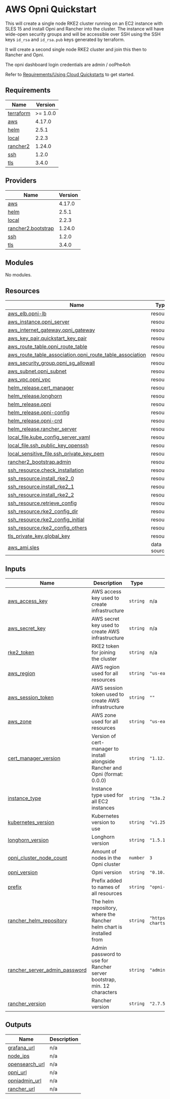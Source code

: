 # AWS Opni Quickstart

This will create a single node RKE2 cluster running on an EC2 instance with SLES 15 and install Opni and Rancher into the cluster.
The instance will have wide-open security groups and will be accessible over SSH using the SSH keys
`id_rsa` and `id_rsa.pub` keys generated by terraform.

It will create a second single node RKE2 cluster and join this then to Rancher and Opni.

The opni dashboard login credentials are admin / ooPhe4oh

Refer to [Requirements/Using Cloud Quickstarts](https://github.com/rancher/quickstart#requirements---cloud) to get started.

<!-- BEGIN_TF_DOCS -->
## Requirements

| Name | Version |
|------|---------|
| <a name="requirement_terraform"></a> [terraform](#requirement\_terraform) | >= 1.0.0 |
| <a name="requirement_aws"></a> [aws](#requirement\_aws) | 4.17.0 |
| <a name="requirement_helm"></a> [helm](#requirement\_helm) | 2.5.1 |
| <a name="requirement_local"></a> [local](#requirement\_local) | 2.2.3 |
| <a name="requirement_rancher2"></a> [rancher2](#requirement\_rancher2) | 1.24.0 |
| <a name="requirement_ssh"></a> [ssh](#requirement\_ssh) | 1.2.0 |
| <a name="requirement_tls"></a> [tls](#requirement\_tls) | 3.4.0 |

## Providers

| Name | Version |
|------|---------|
| <a name="provider_aws"></a> [aws](#provider\_aws) | 4.17.0 |
| <a name="provider_helm"></a> [helm](#provider\_helm) | 2.5.1 |
| <a name="provider_local"></a> [local](#provider\_local) | 2.2.3 |
| <a name="provider_rancher2.bootstrap"></a> [rancher2.bootstrap](#provider\_rancher2.bootstrap) | 1.24.0 |
| <a name="provider_ssh"></a> [ssh](#provider\_ssh) | 1.2.0 |
| <a name="provider_tls"></a> [tls](#provider\_tls) | 3.4.0 |

## Modules

No modules.

## Resources

| Name | Type |
|------|------|
| [aws_elb.opni-lb](https://registry.terraform.io/providers/hashicorp/aws/4.17.0/docs/resources/elb) | resource |
| [aws_instance.opni_server](https://registry.terraform.io/providers/hashicorp/aws/4.17.0/docs/resources/instance) | resource |
| [aws_internet_gateway.opni_gateway](https://registry.terraform.io/providers/hashicorp/aws/4.17.0/docs/resources/internet_gateway) | resource |
| [aws_key_pair.quickstart_key_pair](https://registry.terraform.io/providers/hashicorp/aws/4.17.0/docs/resources/key_pair) | resource |
| [aws_route_table.opni_route_table](https://registry.terraform.io/providers/hashicorp/aws/4.17.0/docs/resources/route_table) | resource |
| [aws_route_table_association.opni_route_table_association](https://registry.terraform.io/providers/hashicorp/aws/4.17.0/docs/resources/route_table_association) | resource |
| [aws_security_group.opni_sg_allowall](https://registry.terraform.io/providers/hashicorp/aws/4.17.0/docs/resources/security_group) | resource |
| [aws_subnet.opni_subnet](https://registry.terraform.io/providers/hashicorp/aws/4.17.0/docs/resources/subnet) | resource |
| [aws_vpc.opni_vpc](https://registry.terraform.io/providers/hashicorp/aws/4.17.0/docs/resources/vpc) | resource |
| [helm_release.cert_manager](https://registry.terraform.io/providers/hashicorp/helm/2.5.1/docs/resources/release) | resource |
| [helm_release.longhorn](https://registry.terraform.io/providers/hashicorp/helm/2.5.1/docs/resources/release) | resource |
| [helm_release.opni](https://registry.terraform.io/providers/hashicorp/helm/2.5.1/docs/resources/release) | resource |
| [helm_release.opni-config](https://registry.terraform.io/providers/hashicorp/helm/2.5.1/docs/resources/release) | resource |
| [helm_release.opni-crd](https://registry.terraform.io/providers/hashicorp/helm/2.5.1/docs/resources/release) | resource |
| [helm_release.rancher_server](https://registry.terraform.io/providers/hashicorp/helm/2.5.1/docs/resources/release) | resource |
| [local_file.kube_config_server_yaml](https://registry.terraform.io/providers/hashicorp/local/2.2.3/docs/resources/file) | resource |
| [local_file.ssh_public_key_openssh](https://registry.terraform.io/providers/hashicorp/local/2.2.3/docs/resources/file) | resource |
| [local_sensitive_file.ssh_private_key_pem](https://registry.terraform.io/providers/hashicorp/local/2.2.3/docs/resources/sensitive_file) | resource |
| [rancher2_bootstrap.admin](https://registry.terraform.io/providers/rancher/rancher2/1.24.0/docs/resources/bootstrap) | resource |
| [ssh_resource.check_installation](https://registry.terraform.io/providers/loafoe/ssh/1.2.0/docs/resources/resource) | resource |
| [ssh_resource.install_rke2_0](https://registry.terraform.io/providers/loafoe/ssh/1.2.0/docs/resources/resource) | resource |
| [ssh_resource.install_rke2_1](https://registry.terraform.io/providers/loafoe/ssh/1.2.0/docs/resources/resource) | resource |
| [ssh_resource.install_rke2_2](https://registry.terraform.io/providers/loafoe/ssh/1.2.0/docs/resources/resource) | resource |
| [ssh_resource.retrieve_config](https://registry.terraform.io/providers/loafoe/ssh/1.2.0/docs/resources/resource) | resource |
| [ssh_resource.rke2_config_dir](https://registry.terraform.io/providers/loafoe/ssh/1.2.0/docs/resources/resource) | resource |
| [ssh_resource.rke2_config_initial](https://registry.terraform.io/providers/loafoe/ssh/1.2.0/docs/resources/resource) | resource |
| [ssh_resource.rke2_config_others](https://registry.terraform.io/providers/loafoe/ssh/1.2.0/docs/resources/resource) | resource |
| [tls_private_key.global_key](https://registry.terraform.io/providers/hashicorp/tls/3.4.0/docs/resources/private_key) | resource |
| [aws_ami.sles](https://registry.terraform.io/providers/hashicorp/aws/4.17.0/docs/data-sources/ami) | data source |

## Inputs

| Name | Description | Type | Default | Required |
|------|-------------|------|---------|:--------:|
| <a name="input_aws_access_key"></a> [aws\_access\_key](#input\_aws\_access\_key) | AWS access key used to create infrastructure | `string` | n/a | yes |
| <a name="input_aws_secret_key"></a> [aws\_secret\_key](#input\_aws\_secret\_key) | AWS secret key used to create AWS infrastructure | `string` | n/a | yes |
| <a name="input_rke2_token"></a> [rke2\_token](#input\_rke2\_token) | RKE2 token for joining the cluster | `string` | n/a | yes |
| <a name="input_aws_region"></a> [aws\_region](#input\_aws\_region) | AWS region used for all resources | `string` | `"us-east-1"` | no |
| <a name="input_aws_session_token"></a> [aws\_session\_token](#input\_aws\_session\_token) | AWS session token used to create AWS infrastructure | `string` | `""` | no |
| <a name="input_aws_zone"></a> [aws\_zone](#input\_aws\_zone) | AWS zone used for all resources | `string` | `"us-east-1b"` | no |
| <a name="input_cert_manager_version"></a> [cert\_manager\_version](#input\_cert\_manager\_version) | Version of cert-manager to install alongside Rancher and Opni (format: 0.0.0) | `string` | `"1.12.0"` | no |
| <a name="input_instance_type"></a> [instance\_type](#input\_instance\_type) | Instance type used for all EC2 instances | `string` | `"t3a.2xlarge"` | no |
| <a name="input_kubernetes_version"></a> [kubernetes\_version](#input\_kubernetes\_version) | Kubernetes version to use | `string` | `"v1.25.11+rke2r1"` | no |
| <a name="input_longhorn_version"></a> [longhorn\_version](#input\_longhorn\_version) | Longhorn version | `string` | `"1.5.1"` | no |
| <a name="input_opni_cluster_node_count"></a> [opni\_cluster\_node\_count](#input\_opni\_cluster\_node\_count) | Amount of nodes in the Opni cluster | `number` | `3` | no |
| <a name="input_opni_version"></a> [opni\_version](#input\_opni\_version) | Opni version | `string` | `"0.10.0"` | no |
| <a name="input_prefix"></a> [prefix](#input\_prefix) | Prefix added to names of all resources | `string` | `"opni-quickstart"` | no |
| <a name="input_rancher_helm_repository"></a> [rancher\_helm\_repository](#input\_rancher\_helm\_repository) | The helm repository, where the Rancher helm chart is installed from | `string` | `"https://releases.rancher.com/server-charts/latest"` | no |
| <a name="input_rancher_server_admin_password"></a> [rancher\_server\_admin\_password](#input\_rancher\_server\_admin\_password) | Admin password to use for Rancher server bootstrap, min. 12 characters | `string` | `"adminadminadmin"` | no |
| <a name="input_rancher_version"></a> [rancher\_version](#input\_rancher\_version) | Rancher version | `string` | `"2.7.5"` | no |

## Outputs

| Name | Description |
|------|-------------|
| <a name="output_grafana_url"></a> [grafana\_url](#output\_grafana\_url) | n/a |
| <a name="output_node_ips"></a> [node\_ips](#output\_node\_ips) | n/a |
| <a name="output_opensearch_url"></a> [opensearch\_url](#output\_opensearch\_url) | n/a |
| <a name="output_opni_url"></a> [opni\_url](#output\_opni\_url) | n/a |
| <a name="output_opniadmin_url"></a> [opniadmin\_url](#output\_opniadmin\_url) | n/a |
| <a name="output_rancher_url"></a> [rancher\_url](#output\_rancher\_url) | n/a |
<!-- END_TF_DOCS -->
